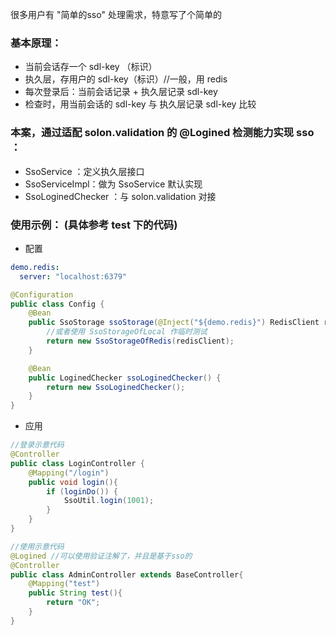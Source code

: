 很多用户有 "简单的sso" 处理需求，特意写了个简单的

### 基本原理：

* 当前会话存一个 sdl-key （标识）
* 执久层，存用户的 sdl-key（标识）//一般，用 redis
* 每次登录后：当前会话记录 + 执久层记录 sdl-key
* 检查时，用当前会话的 sdl-key 与 执久层记录 sdl-key 比较


### 本案，通过适配 solon.validation 的 @Logined 检测能力实现 sso ：

* SsoService ：定义执久层接口
* SsoServiceImpl：做为 SsoService 默认实现
* SsoLoginedChecker ：与 solon.validation 对接

### 使用示例： (具体参考 test 下的代码)

* 配置

```yaml
demo.redis:
  server: "localhost:6379"
```

```java
@Configuration
public class Config {
    @Bean
    public SsoStorage ssoStorage(@Inject("${demo.redis}") RedisClient redisClient) {
        //或者使用 SsoStorageOfLocal 作临时测试
        return new SsoStorageOfRedis(redisClient);
    }

    @Bean
    public LoginedChecker ssoLoginedChecker() {
        return new SsoLoginedChecker();
    }
}
```

* 应用 

```java
//登录示意代码
@Controller
public class LoginController {
    @Mapping("/login")
    public void login(){
        if (loginDo()) {
            SsoUtil.login(1001);
        }
    }
}

//使用示意代码
@Logined //可以使用验证注解了，并且是基于sso的
@Controller
public class AdminController extends BaseController{
    @Mapping("test")
    public String test(){
        return "OK";
    }
}
```